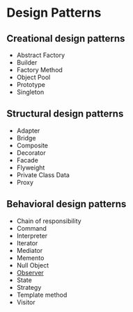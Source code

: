 # Design Patterns

## Creational design patterns
- Abstract Factory
- Builder
- Factory Method
- Object Pool
- Prototype
- Singleton

## Structural design patterns
- Adapter
- Bridge
- Composite
- Decorator
- Facade
- Flyweight
- Private Class Data
- Proxy

## Behavioral design patterns
- Chain of responsibility
- Command
- Interpreter
- Iterator
- Mediator
- Memento
- Null Object
- [Observer](https://github.com/fukuli053/DesignPatterns/tree/master/ObserverPattern)
- State
- Strategy
- Template method
- Visitor

